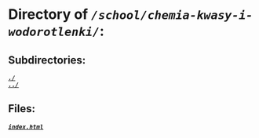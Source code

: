 # Directory of *`/school/chemia-kwasy-i-wodorotlenki/`*:
## Subdirectories:
[***`./`***](./)\
[***`../`***](../)
## Files:
[***`index.html`***](index.html)
